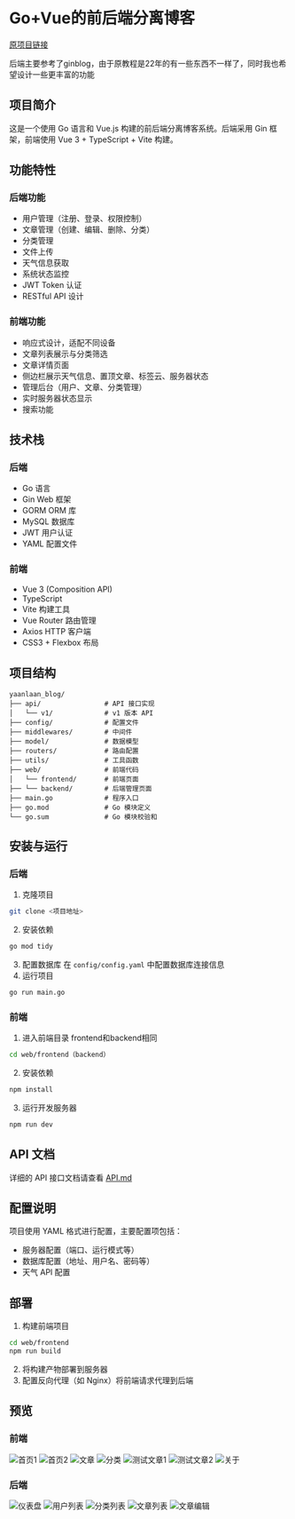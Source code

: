 # Go+Vue的前后端分离博客

[原项目链接](https://github.com/wejectchen/Ginblog.git)

后端主要参考了ginblog，由于原教程是22年的有一些东西不一样了，同时我也希望设计一些更丰富的功能

## 项目简介

这是一个使用 Go 语言和 Vue.js 构建的前后端分离博客系统。后端采用 Gin 框架，前端使用 Vue 3 + TypeScript + Vite 构建。

## 功能特性

### 后端功能

- 用户管理（注册、登录、权限控制）
- 文章管理（创建、编辑、删除、分类）
- 分类管理
- 文件上传
- 天气信息获取
- 系统状态监控
- JWT Token 认证
- RESTful API 设计

### 前端功能

- 响应式设计，适配不同设备
- 文章列表展示与分类筛选
- 文章详情页面
- 侧边栏展示天气信息、置顶文章、标签云、服务器状态
- 管理后台（用户、文章、分类管理）
- 实时服务器状态显示
- 搜索功能

## 技术栈

### 后端

- Go 语言
- Gin Web 框架
- GORM ORM 库
- MySQL 数据库
- JWT 用户认证
- YAML 配置文件

### 前端

- Vue 3 (Composition API)
- TypeScript
- Vite 构建工具
- Vue Router 路由管理
- Axios HTTP 客户端
- CSS3 + Flexbox 布局

## 项目结构

```
yaanlaan_blog/
├── api/                # API 接口实现
│   └── v1/             # v1 版本 API
├── config/             # 配置文件
├── middlewares/        # 中间件
├── model/              # 数据模型
├── routers/            # 路由配置
├── utils/              # 工具函数
├── web/                # 前端代码
│   └── frontend/       # 前端页面
├── └── backend/        # 后端管理页面
├── main.go             # 程序入口
├── go.mod              # Go 模块定义
└── go.sum              # Go 模块校验和
```

## 安装与运行

### 后端

1. 克隆项目

```bash
git clone <项目地址>
```

2. 安装依赖

```bash
go mod tidy
```

3. 配置数据库
   在 `config/config.yaml` 中配置数据库连接信息
4. 运行项目

```bash
go run main.go
```

### 前端

1. 进入前端目录
   frontend和backend相同

```bash
cd web/frontend（backend）
```

2. 安装依赖

```bash
npm install
```

3. 运行开发服务器

```bash
npm run dev
```

## API 文档

详细的 API 接口文档请查看 [API.md](API.md)

## 配置说明

项目使用 YAML 格式进行配置，主要配置项包括：

- 服务器配置（端口、运行模式等）
- 数据库配置（地址、用户名、密码等）
- 天气 API 配置

## 部署

1. 构建前端项目

```bash
cd web/frontend
npm run build
```

2. 将构建产物部署到服务器
3. 配置反向代理（如 Nginx）将前端请求代理到后端

## 预览

### 前端

![首页1](./readme_src/前端预览/首页1.png)
![首页2](./readme_src/前端预览/首页2.png)
![文章](./readme_src/前端预览/文章.png)
![分类](./readme_src/前端预览/分类.png)
![测试文章1](./readme_src/前端预览/测试文章1.png)
![测试文章2](./readme_src/前端预览/测试文章2.png)
![关于](./readme_src/前端预览/关于.png)

### 后端

![仪表盘](./readme_src/后端预览/仪表盘.png)
![用户列表](./readme_src/后端预览/用户列表.png)
![分类列表](./readme_src/后端预览/分类列表.png)
![文章列表](./readme_src/后端预览/文章列表.png)
![文章编辑](./readme_src/后端预览/文章编辑.png)
